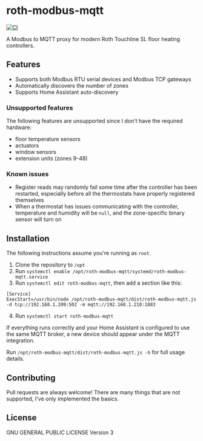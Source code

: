 # roth-modbus-mqtt

[![CI](https://github.com/Jalle19/roth-modbus-mqtt/actions/workflows/ci.yml/badge.svg)](https://github.com/Jalle19/roth-modbus-mqtt/actions/workflows/ci.yml)

A Modbus to MQTT proxy for modern Roth Touchline SL floor heating controllers.

## Features

- Supports both Modbus RTU serial devices and Modbus TCP gateways
- Automatically discovers the number of zones
- Supports Home Assistant auto-discovery

### Unsupported features

The following features are unsupported since I don't have the required hardware:

- floor temperature sensors
- actuators
- window sensors
- extension units (zones 9-48)

### Known issues

* Register reads may randomly fail some time after the controller has been restarted, especially before all the 
  thermostats have properly registered themselves
* When a thermostat has issues communicating with the controller, temperature and humidity will be `null`, and the 
  zone-specific binary sensor will turn on

## Installation

The following instructions assume you're running as `root`.

1. Clone the repository to `/opt`
2. Run `systemctl enable /opt/roth-modbus-mqtt/systemd/roth-modbus-mqtt.service`
3. Run `systemctl edit roth-modbus-mqtt`, then add a section like this:

```
[Service]
ExecStart=/usr/bin/node /opt/roth-modbus-mqtt/dist/roth-modbus-mqtt.js -d tcp://192.168.1.209:502 -m mqtt://192.168.1.210:1883
```

4. Run `systemctl start roth-modbus-mqtt`

If everything runs correctly and your Home Assistant is configured to use the same MQTT broker, a new 
device should appear under the MQTT integration.

Run `/opt/roth-modbus-mqtt/dist/roth-modbus-mqtt.js -h` for full usage details.

## Contributing

Pull requests are always welcome! There are many things that are not supported, I've only implemented the 
basics.

## License

GNU GENERAL PUBLIC LICENSE Version 3
